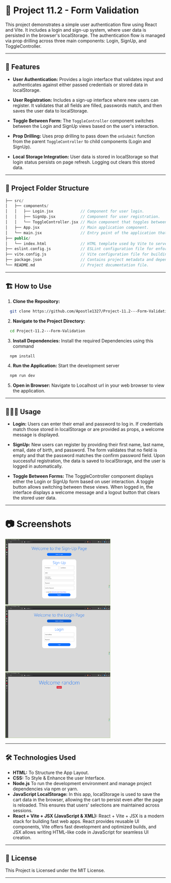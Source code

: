 # 📌 Project 11.2 - Form Validation

This project demonstrates a simple user authentication flow using React and Vite. It includes a login and sign-up system, where user data is persisted in the browser's localStorage. The authentication flow is managed via prop drilling across three main components: Login, SignUp, and ToggleController.

---

## 🚀 Features

- **User Authentication:**
  Provides a login interface that validates input and authenticates against either passed credentials or stored data in localStorage.

- **User Registration:**
  Includes a sign-up interface where new users can register. It validates that all fields are filled, passwords match, and then saves the user data to localStorage.

- **Toggle Between Form:**
  The `ToggleController` component switches between the Login and SignUp views based on the user's interaction.

- **Prop Drilling:**
  Uses prop drilling to pass down the `onSubmit` function from the parent `ToggleController` to child components (Login and SignUp).

- **Local Storage Integration:**
  User data is stored in localStorage so that login status persists on page refresh. Logging out clears this stored data.

---

## 📂 Project Folder Structure

```cpp
├── src/
│   ├── components/
│   │   ├── Login.jsx            // Component for user login.
│   │   ├── SignUp.jsx           // Component for user registration.
│   │   └── ToggleController.jsx // Main component that toggles between Login and SignUp.
│   ├── App.jsx                  // Main application component.
│   └── main.jsx                 // Entry point of the application that renders the App component.
├── public/
│   └── index.html               // HTML template used by Vite to serve the React app.
├── eslint.config.js             // ESLint configuration file for enforcing code quality and consistency.
├── vite.config.js               // Vite configuration file for building and serving the project.
├── package.json                 // Contains project metadata and dependencies.
└── README.md                    // Project documentation file.

```

---

## 🏗️ How to Use

1. **Clone the Repository:**

```bash
  git clone https://github.com/Apostle1327/Project-11.2---Form-Validation.git
```

2. **Navigate to the Project Directory:**

```bash
  cd Project-11.2---Form-Validation
```

3. **Install Dependencies:**
   Install the required Dependencies using this command

```bash
  npm install
```

4. **Run the Application:**
   Start the development server

```bash
  npm run dev
```

5. **Open in Browser:**
   Navigate to Localhost url in your web browser to view the application.

---

## 👨🏼‍💻 Usage

- **Login:**
  Users can enter their email and password to log in. If credentials match those stored in localStorage or are provided as props, a welcome message is displayed.

- **SignUp:**
  New users can register by providing their first name, last name, email, date of birth, and password. The form validates that no field is empty and that the password matches the confirm password field. Upon successful registration, the data is saved to localStorage, and the user is logged in automatically.

- **Toggle Between Forms:**
  The ToggleController component displays either the Login or SignUp form based on user interaction. A toggle button allows switching between these views. When logged in, the interface displays a welcome message and a logout button that clears the stored user data.

---

# 📷 Screenshots

<img width="330" alt="Form Validation - 1" src="./src/Images/From Validation - 1.png">
<img width="330" alt="Form Validation - 2" src="./src/Images/From Validation - 2.png">
<img width="330" alt="Form Validation - 3" src="./src/Images/From Validation - 3.png">

---

## 🛠️ Technologies Used

- **HTML:**
  To Structure the App Layout.
- **CSS:**
  To Style & Enhance the user Interface.
- **Node.js**
  To run the development environment and manage project dependencies via npm or yarn.
- **JavaScript LocalStorage:**
  In this app, localStorage is used to save the cart data in the browser, allowing the cart to persist even after the page is reloaded. This ensures that users' selections are maintained across sessions.
- **React + Vite + JSX (JavaScript & XML):**
  React + Vite + JSX is a modern stack for building fast web apps. React provides reusable UI components, Vite offers fast development and optimized builds, and JSX allows writing HTML-like code in JavaScript for seamless UI creation.

---

## 📜 License

This Project is Licensed under the MIT License.

---
